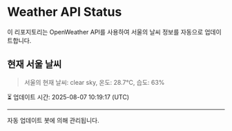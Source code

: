 
# Weather API Status

이 리포지토리는 OpenWeather API를 사용하여 서울의 날씨 정보를 자동으로 업데이트합니다.

## 현재 서울 날씨
> 서울의 현재 날씨: clear sky, 온도: 28.7°C, 습도: 63%

⏳ 업데이트 시간: 2025-08-07 10:19:17 (UTC)

---
자동 업데이트 봇에 의해 관리됩니다.

